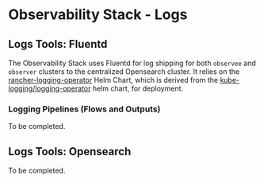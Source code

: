 # Observability Stack -  Logs

## Logs Tools: Fluentd
The Observability Stack uses Fluentd for log shipping for both `observee` and `observer` clusters to the centralized Opensearch cluster. It relies on the [rancher-logging-operator](https://github.com/rancher/charts/tree/dev-v2.9/charts/rancher-logging/103.0.0%2Bup3.17.10) Helm Chart, which is derived from the [kube-logging/logging-operator](https://github.com/kube-logging/logging-operator) helm chart, for deployment.


### Logging Pipelines (Flows and Outputs)
To be completed.

## Logs Tools: Opensearch
To be completed.